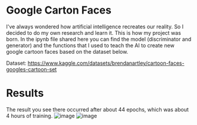 # Google Carton Faces

I've always wondered how artificial intelligence recreates our reality. So I decided to do my own research and learn it. This is how my project was born. In the ipynb file shared here you can find the model (discriminator and generator) and the functions that I used to teach the AI ​​to create new google cartoon faces based on the dataset below.

Dataset: https://www.kaggle.com/datasets/brendanartley/cartoon-faces-googles-cartoon-set

# Results

The result you see there occurred after about 44 epochs, which was about 4 hours of training.
![image](https://github.com/PyMati/Google-Carton-Faces-WGAN/assets/104796292/2f3bd5c0-6c96-4a52-a656-d3c362b9d3cd)
![image](https://github.com/PyMati/Google-Carton-Faces-WGAN/assets/104796292/bd3f11b8-b4f6-496b-98c0-57f0b39931c7)


